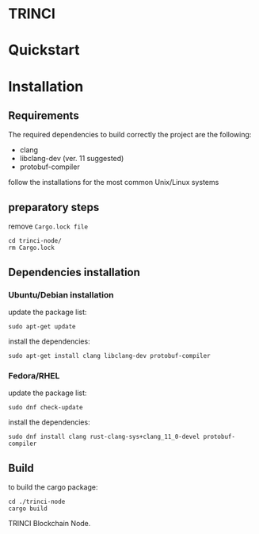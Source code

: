 TRINCI
======

# Quickstart

# Installation
## Requirements
The required dependencies to build correctly the project are the following:

- clang
- libclang-dev (ver. 11 suggested)
- protobuf-compiler

follow the installations for the most common Unix/Linux systems 

## preparatory steps

remove `Cargo.lock file`

```
cd trinci-node/
rm Cargo.lock
```
 
## Dependencies installation
### Ubuntu/Debian installation
update the package list:

```
sudo apt-get update
```

install the dependencies:

```
sudo apt-get install clang libclang-dev protobuf-compiler
```

### Fedora/RHEL
update the package list:

```
sudo dnf check-update
```

install the dependencies:
```
sudo dnf install clang rust-clang-sys+clang_11_0-devel protobuf-compiler
```

## Build
to build the cargo package:

```
cd ./trinci-node
cargo build
```


TRINCI Blockchain Node.
